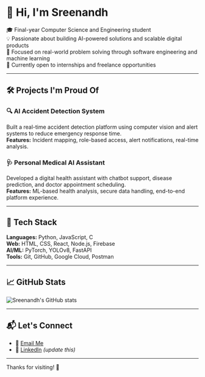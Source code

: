 # 👋 Hi, I'm Sreenandh

🎓 Final-year Computer Science and Engineering student  
💡 Passionate about building AI-powered solutions and scalable digital products  
🧠 Focused on real-world problem solving through software engineering and machine learning  
🚀 Currently open to internships and freelance opportunities

---

## 🛠️ Projects I'm Proud Of

### 🔍 AI Accident Detection System  
Built a real-time accident detection platform using computer vision and alert systems to reduce emergency response time.  
**Features:** Incident mapping, role-based access, alert notifications, real-time analysis.

### 🩺 Personal Medical AI Assistant  
Developed a digital health assistant with chatbot support, disease prediction, and doctor appointment scheduling.  
**Features:** ML-based health analysis, secure data handling, end-to-end platform experience.

---

## 🧰 Tech Stack
**Languages:** Python, JavaScript, C  
**Web:** HTML, CSS, React, Node.js, Firebase  
**AI/ML:** PyTorch, YOLOv8, FastAPI  
**Tools:** Git, GitHub, Google Cloud, Postman  

---

## 📈 GitHub Stats

![Sreenandh's GitHub stats](https://github-readme-stats.vercel.app/api?username=sreenandh&show_icons=true&theme=radical)

---

## 📬 Let's Connect

- 📧 [Email Me](mailto:sreenandhsunilrover@gmail.com)  
- 💼 [LinkedIn](www.linkedin.com/in/sreenandh-sunil-6a3b4b24b) *(update this)*  

---

Thanks for visiting! 🚀
